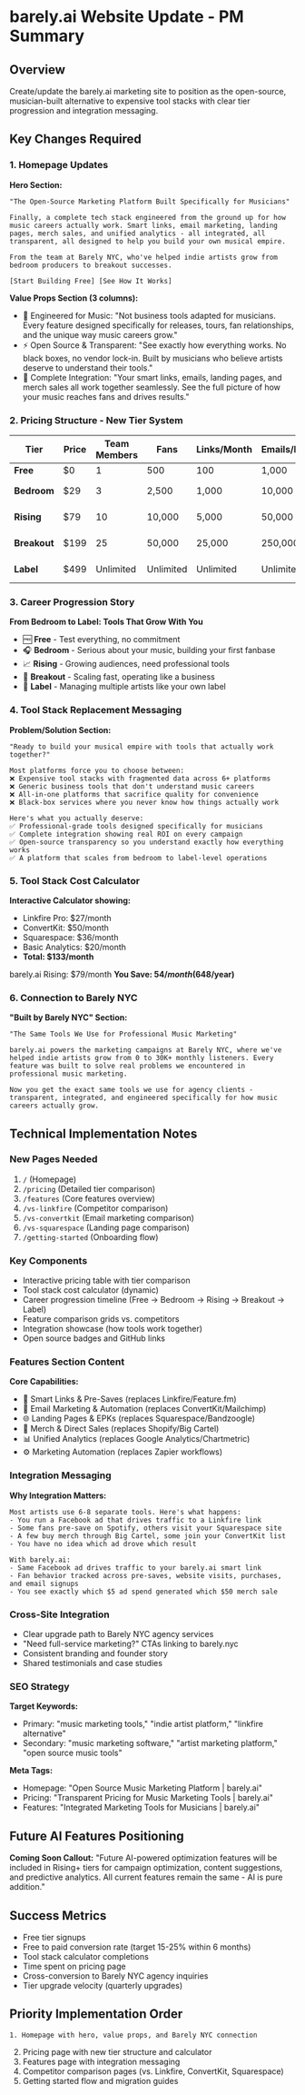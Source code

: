# barely.ai Website Update - PM Summary

## Overview

Create/update the barely.ai marketing site to position as the open-source, musician-built alternative to expensive tool stacks with clear tier progression and integration messaging.

## Key Changes Required

### 1. Homepage Updates

**Hero Section:**

```
"The Open-Source Marketing Platform Built Specifically for Musicians"

Finally, a complete tech stack engineered from the ground up for how music careers actually work. Smart links, email marketing, landing pages, merch sales, and unified analytics - all integrated, all transparent, all designed to help you build your own musical empire.

From the team at Barely NYC, who've helped indie artists grow from bedroom producers to breakout successes.

[Start Building Free] [See How It Works]
```

**Value Props Section (3 columns):**

- 🔬 Engineered for Music: "Not business tools adapted for musicians. Every feature designed specifically for releases, tours, fan relationships, and the unique way music careers grow."
- ⚡ Open Source & Transparent: "See exactly how everything works. No black boxes, no vendor lock-in. Built by musicians who believe artists deserve to understand their tools."
- 🚀 Complete Integration: "Your smart links, emails, landing pages, and merch sales all work together seamlessly. See the full picture of how your music reaches fans and drives results."

### 2. Pricing Structure - New Tier System

| Tier         | Price | Team Members | Fans      | Links/Month | Emails/Month | Analytics | Support            | Merch Fee |
| ------------ | ----- | ------------ | --------- | ----------- | ------------ | --------- | ------------------ | --------- |
| **Free**     | $0    | 1            | 500       | 100         | 1,000        | 30 days   | Community          | 15%       |
| **Bedroom**  | $29   | 3            | 2,500     | 1,000       | 10,000       | 1 year    | Email (48hr)       | 12%       |
| **Rising**   | $79   | 10           | 10,000    | 5,000       | 50,000       | 2 years   | Priority (24hr)    | 10%       |
| **Breakout** | $199  | 25           | 50,000    | 25,000      | 250,000      | 3 years   | Chat + Email (4hr) | 8%        |
| **Label**    | $499  | Unlimited    | Unlimited | Unlimited   | Unlimited    | Unlimited | Dedicated Manager  | 6%        |

### 3. Career Progression Story

**From Bedroom to Label: Tools That Grow With You**

- 🆓 **Free** - Test everything, no commitment
- 🎧 **Bedroom** - Serious about your music, building your first fanbase
- 📈 **Rising** - Growing audiences, need professional tools
- 🚀 **Breakout** - Scaling fast, operating like a business
- 🏢 **Label** - Managing multiple artists like your own label

### 4. Tool Stack Replacement Messaging

**Problem/Solution Section:**

```
"Ready to build your musical empire with tools that actually work together?"

Most platforms force you to choose between:
❌ Expensive tool stacks with fragmented data across 6+ platforms
❌ Generic business tools that don't understand music careers
❌ All-in-one platforms that sacrifice quality for convenience
❌ Black-box services where you never know how things actually work

Here's what you actually deserve:
✅ Professional-grade tools designed specifically for musicians
✅ Complete integration showing real ROI on every campaign
✅ Open-source transparency so you understand exactly how everything works
✅ A platform that scales from bedroom to label-level operations
```

### 5. Tool Stack Cost Calculator

**Interactive Calculator showing:**

- Linkfire Pro: $27/month
- ConvertKit: $50/month
- Squarespace: $36/month
- Basic Analytics: $20/month
- **Total: $133/month**

barely.ai Rising: $79/month
**You Save: $54/month ($648/year)**

### 6. Connection to Barely NYC

**"Built by Barely NYC" Section:**

```
"The Same Tools We Use for Professional Music Marketing"

barely.ai powers the marketing campaigns at Barely NYC, where we've helped indie artists grow from 0 to 30K+ monthly listeners. Every feature was built to solve real problems we encountered in professional music marketing.

Now you get the exact same tools we use for agency clients - transparent, integrated, and engineered specifically for how music careers actually grow.
```

## Technical Implementation Notes

### New Pages Needed

1. `/` (Homepage)
2. `/pricing` (Detailed tier comparison)
3. `/features` (Core features overview)
4. `/vs-linkfire` (Competitor comparison)
5. `/vs-convertkit` (Email marketing comparison)
6. `/vs-squarespace` (Landing page comparison)
7. `/getting-started` (Onboarding flow)

### Key Components

- Interactive pricing table with tier comparison
- Tool stack cost calculator (dynamic)
- Career progression timeline (Free → Bedroom → Rising → Breakout → Label)
- Feature comparison grids vs. competitors
- Integration showcase (how tools work together)
- Open source badges and GitHub links

### Features Section Content

**Core Capabilities:**

- 🔗 Smart Links & Pre-Saves (replaces Linkfire/Feature.fm)
- 📧 Email Marketing & Automation (replaces ConvertKit/Mailchimp)
- 🌐 Landing Pages & EPKs (replaces Squarespace/Bandzoogle)
- 🛒 Merch & Direct Sales (replaces Shopify/Big Cartel)
- 📊 Unified Analytics (replaces Google Analytics/Chartmetric)
- ⚙️ Marketing Automation (replaces Zapier workflows)

### Integration Messaging

**Why Integration Matters:**

```
Most artists use 6-8 separate tools. Here's what happens:
- You run a Facebook ad that drives traffic to a Linkfire link
- Some fans pre-save on Spotify, others visit your Squarespace site
- A few buy merch through Big Cartel, some join your ConvertKit list
- You have no idea which ad drove which result

With barely.ai:
- Same Facebook ad drives traffic to your barely.ai smart link
- Fan behavior tracked across pre-saves, website visits, purchases, and email signups
- You see exactly which $5 ad spend generated which $50 merch sale
```

### Cross-Site Integration

- Clear upgrade path to Barely NYC agency services
- "Need full-service marketing?" CTAs linking to barely.nyc
- Consistent branding and founder story
- Shared testimonials and case studies

### SEO Strategy

**Target Keywords:**

- Primary: "music marketing tools," "indie artist platform," "linkfire alternative"
- Secondary: "music marketing software," "artist marketing platform," "open source music tools"

**Meta Tags:**

- Homepage: "Open Source Music Marketing Platform | barely.ai"
- Pricing: "Transparent Pricing for Music Marketing Tools | barely.ai"
- Features: "Integrated Marketing Tools for Musicians | barely.ai"

## Future AI Features Positioning

**Coming Soon Callout:**
"Future AI-powered optimization features will be included in Rising+ tiers for campaign optimization, content suggestions, and predictive analytics. All current features remain the same - AI is pure addition."

## Success Metrics

- Free tier signups
- Free to paid conversion rate (target 15-25% within 6 months)
- Tool stack calculator completions
- Time spent on pricing page
- Cross-conversion to Barely NYC agency inquiries
- Tier upgrade velocity (quarterly upgrades)

## Priority Implementation Order

    1. Homepage with hero, value props, and Barely NYC connection

2. Pricing page with new tier structure and calculator
3. Features page with integration messaging
4. Competitor comparison pages (vs. Linkfire, ConvertKit, Squarespace)
5. Getting started flow and migration guides
